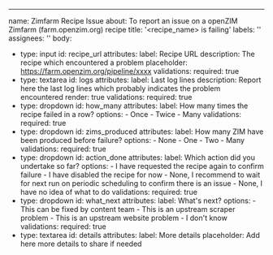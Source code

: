 ---
name: Zimfarm Recipe Issue
about: To report an issue on a openZIM Zimfarm (farm.openzim.org) recipe
title: '<recipe_name> is failing'
labels: ''
assignees: ''
body:
- type: input
  id: recipe_url
  attributes:
    label: Recipe URL
    description: The recipe which encountered a problem
    placeholder: https://farm.openzim.org/pipeline/xxxx
  validations:
    required: true
- type: textarea
  id: logs
  attributes:
    label: Last log lines
    description: Report here the last log lines which probably indicates the problem encountered
    render: true
  validations:
    required: true
- type: dropdown
  id: how_many
  attributes:
    label: How many times the recipe failed in a row?
    options:
      - Once
      - Twice
      - Many
  validations:
    required: true
- type: dropdown
  id: zims_produced
  attributes:
    label: How many ZIM have been produced before failure?
    options:
      - None
      - One
      - Two
      - Many  
  validations:
    required: true
- type: dropdown
  id: action_done
  attributes:
    label: Which action did you undertake so far?
    options:
      - I have requested the recipe again to confirm failure
      - I have disabled the recipe for now
      - None, I recommend to wait for next run on periodic scheduling to confirm there is an issue
      - None, I have no idea of what to do
  validations:
    required: true
- type: dropdown
  id: what_next
  attributes:
    label: What's next?
    options:
      - This can be fixed by content team
      - This is an upstream scraper problem
      - This is an upstream website problem
      - I don't know
  validations:
    required: true
- type: textarea
  id: details
  attributes:
    label: More details
    placeholder: Add here more details to share if needed
